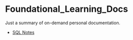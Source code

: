 # Foundational_Learning_Docs

Just a summary of on-demand personal documentation.

- [SQL Notes](https://github.com/collich/Foundational_Learning_Docs/tree/main/SQL)